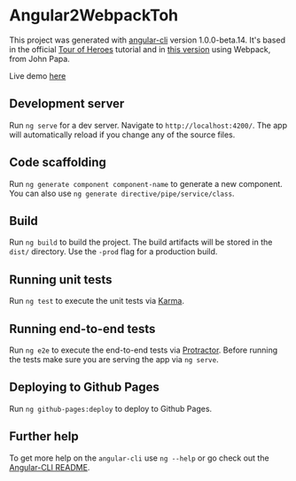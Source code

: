 # Angular2WebpackToh

This project was generated with [angular-cli](https://github.com/angular/angular-cli) version 1.0.0-beta.14. It's based in the official [Tour of Heroes](https://angular.io/docs/ts/latest/tutorial/) tutorial and in [this version](https://github.com/johnpapa/angular2-tour-of-heroes) using Webpack, from John Papa.

Live demo [here](https://jorgeas80.github.io/angular2-webpack-toh/dashboard)

## Development server
Run `ng serve` for a dev server. Navigate to `http://localhost:4200/`. The app will automatically reload if you change any of the source files.

## Code scaffolding

Run `ng generate component component-name` to generate a new component. You can also use `ng generate directive/pipe/service/class`.

## Build

Run `ng build` to build the project. The build artifacts will be stored in the `dist/` directory. Use the `-prod` flag for a production build.

## Running unit tests

Run `ng test` to execute the unit tests via [Karma](https://karma-runner.github.io).

## Running end-to-end tests

Run `ng e2e` to execute the end-to-end tests via [Protractor](http://www.protractortest.org/). 
Before running the tests make sure you are serving the app via `ng serve`.

## Deploying to Github Pages

Run `ng github-pages:deploy` to deploy to Github Pages.

## Further help

To get more help on the `angular-cli` use `ng --help` or go check out the [Angular-CLI README](https://github.com/angular/angular-cli/blob/master/README.md).
